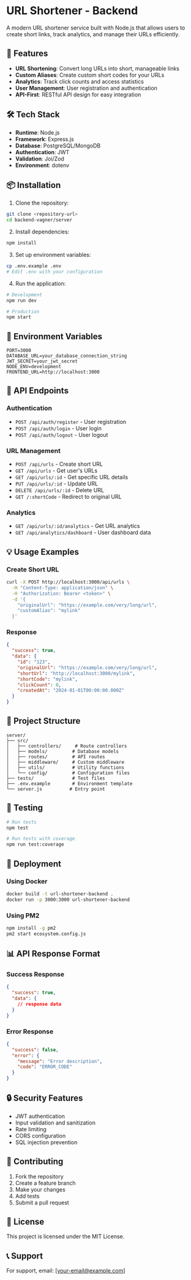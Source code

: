 # URL Shortener - Backend

A modern URL shortener service built with Node.js that allows users to create short links, track analytics, and manage their URLs efficiently.

## 🚀 Features

- **URL Shortening**: Convert long URLs into short, manageable links
- **Custom Aliases**: Create custom short codes for your URLs
- **Analytics**: Track click counts and access statistics
- **User Management**: User registration and authentication
- **API-First**: RESTful API design for easy integration

## 🛠️ Tech Stack

- **Runtime**: Node.js
- **Framework**: Express.js
- **Database**: PostgreSQL/MongoDB
- **Authentication**: JWT
- **Validation**: Joi/Zod
- **Environment**: dotenv

## 📦 Installation

1. Clone the repository:
```bash
git clone <repository-url>
cd backend-vagner/server
```

2. Install dependencies:
```bash
npm install
```

3. Set up environment variables:
```bash
cp .env.example .env
# Edit .env with your configuration
```

4. Run the application:
```bash
# Development
npm run dev

# Production
npm start
```

## 🔧 Environment Variables

```env
PORT=3000
DATABASE_URL=your_database_connection_string
JWT_SECRET=your_jwt_secret
NODE_ENV=development
FRONTEND_URL=http://localhost:3000
```

## 📡 API Endpoints

### Authentication
- `POST /api/auth/register` - User registration
- `POST /api/auth/login` - User login
- `POST /api/auth/logout` - User logout

### URL Management
- `POST /api/urls` - Create short URL
- `GET /api/urls` - Get user's URLs
- `GET /api/urls/:id` - Get specific URL details
- `PUT /api/urls/:id` - Update URL
- `DELETE /api/urls/:id` - Delete URL
- `GET /:shortCode` - Redirect to original URL

### Analytics
- `GET /api/urls/:id/analytics` - Get URL analytics
- `GET /api/analytics/dashboard` - User dashboard data

## 💡 Usage Examples

### Create Short URL
```bash
curl -X POST http://localhost:3000/api/urls \
  -H "Content-Type: application/json" \
  -H "Authorization: Bearer <token>" \
  -d '{
    "originalUrl": "https://example.com/very/long/url",
    "customAlias": "mylink"
  }'
```

### Response
```json
{
  "success": true,
  "data": {
    "id": "123",
    "originalUrl": "https://example.com/very/long/url",
    "shortUrl": "http://localhost:3000/mylink",
    "shortCode": "mylink",
    "clickCount": 0,
    "createdAt": "2024-01-01T00:00:00.000Z"
  }
}
```

## 📁 Project Structure

```
server/
├── src/
│   ├── controllers/     # Route controllers
│   ├── models/         # Database models
│   ├── routes/         # API routes
│   ├── middleware/     # Custom middleware
│   ├── utils/          # Utility functions
│   └── config/         # Configuration files
├── tests/              # Test files
├── .env.example        # Environment template
└── server.js          # Entry point
```

## 🧪 Testing

```bash
# Run tests
npm test

# Run tests with coverage
npm run test:coverage
```

## 🚀 Deployment

### Using Docker
```bash
docker build -t url-shortener-backend .
docker run -p 3000:3000 url-shortener-backend
```

### Using PM2
```bash
npm install -g pm2
pm2 start ecosystem.config.js
```

## 📊 API Response Format

### Success Response
```json
{
  "success": true,
  "data": {
    // response data
  }
}
```

### Error Response
```json
{
  "success": false,
  "error": {
    "message": "Error description",
    "code": "ERROR_CODE"
  }
}
```

## 🔒 Security Features

- JWT authentication
- Input validation and sanitization
- Rate limiting
- CORS configuration
- SQL injection prevention

## 🤝 Contributing

1. Fork the repository
2. Create a feature branch
3. Make your changes
4. Add tests
5. Submit a pull request

## 📄 License

This project is licensed under the MIT License.

## 📞 Support

For support, email: [your-email@example.com]
